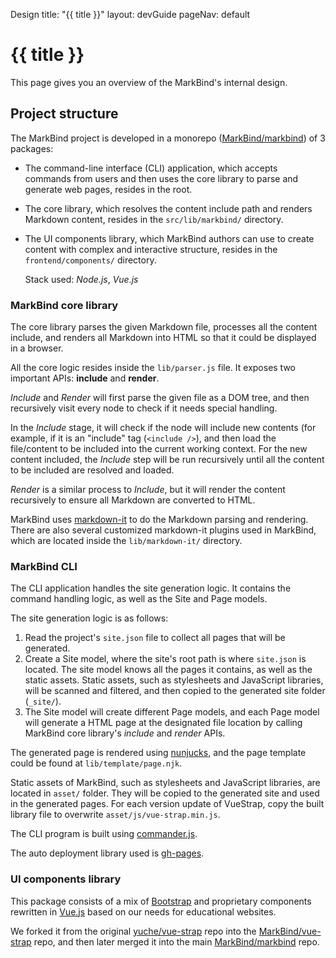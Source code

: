 <variable name="title">Design</variable>
<frontmatter>
  title: "{{ title }}"
  layout: devGuide
  pageNav: default
</frontmatter>

# {{ title }}

<div class="lead">

This page gives you an overview of the MarkBind's internal design.
</div>

## Project structure

The MarkBind project is developed in a monorepo ([MarkBind/markbind](https://github.com/MarkBind/markbind)) of 3 packages:

* The command-line interface (CLI) application, which accepts commands from users and then uses the core library to parse and generate web pages, resides in the root.

* The core library, which resolves the content include path and renders Markdown content, resides in the `src/lib/markbind/` directory.

* The UI components library, which MarkBind authors can use to create content with complex and interactive structure, resides in the `frontend/components/` directory.

  Stack used: *Node.js*, *Vue.js*

### MarkBind core library

The core library parses the given Markdown file, processes all the content include, and renders all Markdown into HTML so that it could be displayed in a browser.

All the core logic resides inside the `lib/parser.js` file. It exposes two important APIs: **include** and **render**.

*Include* and *Render* will first parse the given file as a DOM tree, and then recursively visit every node to check if it needs special handling.

In the *Include* stage, it will check if the node will include new contents (for example, if it is an "include" tag (`<include />`), and then load the file/content to be included into the current working context. For the new content included, the *Include* step will be run recursively until all the content to be included are resolved and loaded.

*Render* is a similar process to *Include*, but it will render the content recursively to ensure all Markdown are converted to HTML.

MarkBind uses [markdown-it](https://github.com/markdown-it/markdown-it) to do the Markdown parsing and rendering. There are also several customized markdown-it plugins used in MarkBind, which are located inside the `lib/markdown-it/` directory.

### MarkBind CLI

The CLI application handles the site generation logic. It contains the command handling logic, as well as the Site and Page models.

The site generation logic is as follows:

1. Read the project's `site.json` file to collect all pages that will be generated.
2. Create a Site model, where the site's root path is where `site.json` is located. The site model knows all the pages it contains, as well as the static assets. Static assets, such as stylesheets and JavaScript libraries, will be scanned and filtered, and then copied to the generated site folder (`_site/`).
3. The Site model will create different Page models, and each Page model will generate a HTML page at the designated file location by calling MarkBind core library's *include* and *render* APIs.

The generated page is rendered using [nunjucks](https://mozilla.github.io/nunjucks/), and the page template could be found at `lib/template/page.njk`.

Static assets of MarkBind, such as stylesheets and JavaScript libraries, are located in `asset/` folder. They will be copied to the generated site and used in the generated pages. For each version update of VueStrap, copy the built library file to overwrite `asset/js/vue-strap.min.js`.

The CLI program is built using [commander.js](https://github.com/tj/commander.js/).

The auto deployment library used is [gh-pages](https://github.com/tschaub/gh-pages).

### UI components library

This package consists of a mix of [Bootstrap](getbootstrap.com/components/) and proprietary components rewritten in [Vue.js](vuejs.org) based on our needs for educational websites.

We forked it from the original [yuche/vue-strap](https://github.com/yuche/vue-strap) repo into the [MarkBind/vue-strap](https://github.com/MarkBind/vue-strap) repo, and then later merged it into the main [MarkBind/markbind](https://github.com/MarkBind/markbind) repo.
